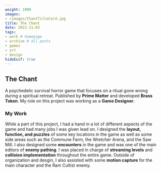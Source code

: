 ```yaml
---
weight: 1000
images:
- /images/ChantTitleCard.jpg
title: The Chant
date: 2022-11-03
tags:
- work # homepage
- archive # all posts
- games
- art
- design
hideExif: true
---
```


## The Chant

A psychedelic survival horror game that focuses on a ritual gone wrong during a spiritual retreat. Published by **Prime Matter** and developed **Brass Token**. My role on this project was working as a **Game Designer**.

### My Work

While a part of this project, I had a hand in a lot of different aspects of the game and had many jobs I was given lead on. I designed the **layout, function, and puzzles** of some key locations in the game as well as some side areas such as the Commune Farm, the Wretcher Arena, and the Saw Mill. I also designed some **encounters** in the game and was one of the main editors of **enemy pathing**. I was placed in charge of **streaming levels** and **collision implementation** throughout the entire game. Outside of organization and desgin, I also assisted with some **motion capture** for the main character and the Ram Cultist enemy.


